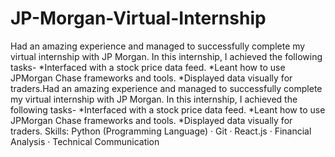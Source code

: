 # JP-Morgan-Virtual-Internship
Had an amazing experience and managed to successfully complete my virtual internship with JP Morgan.
In this internship, I achieved the following tasks-
*Interfaced with a stock price data feed.
*Leant how to use JPMorgan Chase frameworks and tools.
*Displayed data visually for traders.Had an amazing experience and managed to successfully complete my virtual internship with JP Morgan. In this internship, I achieved the following tasks- *Interfaced with a stock price data feed. *Leant how to use JPMorgan Chase frameworks and tools. *Displayed data visually for traders.
Skills: Python (Programming Language) · Git · React.js · Financial Analysis · Technical Communication
